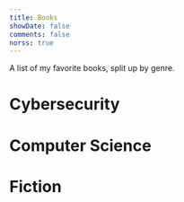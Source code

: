 ```yaml
---
title: Books
showDate: false
comments: false
norss: true
---
```


A list of my favorite books, split up by genre.

# Cybersecurity

# Computer Science

# Fiction